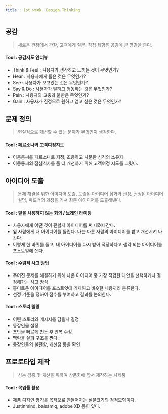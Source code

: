 ```yaml
---
title : 1st week. Design Thinking
---
```


## 공감

> 새로운 관점에서 관찰, 고객에게 질문, 직접 체험은 공감에 큰 영감을 준다.

#### Tool : 공감지도 인터뷰
* Think & Feel  : 사용자가 생각하고 느끼는 것이 무엇인가?
* Hear : 사용자에게 들은 것은 무엇인가?
* See : 사용자가 보고있는 것은 무엇인가?
* Say & Do : 사용자가 말하고 행동하는 것은 무엇인가?
* Pain : 사용자의 고충과 불만은 무엇인가?
* Gain : 사용자가 진정으로 원하고 얻고 싶은 것은 무엇인가?

## 문제 정의
> 현실적으로 개선할 수 있는 문제가 무엇인지 생각한다.

#### 	Tool : 페르소나와 고객여정지도
* 이몽룡씨를 페르소나로 지정, 조용하고 차분한 성격의 소유자
* 이몽룡씨의 점심식사를 좀 더 개선하기 위해 고객여정 지도를 그렸다.


##  아이디어 도출
> 문제 해결을 위한 아이디어 도출, 도출된 아이디어 심화와 선정, 선정된 아이디어 설명, 피드백의 과정을 거쳐 최종 아이디어를 도출해낸다.

#### Tool : 말을 사용하지 않는 회의 / 브레인 라이팅
* 사용자에게 어떤 것이 편할지 아이디어를 써 내려나간다.
* 옆 사람에게 내 아이디어를 돌린다. 나는 다른 사람의 아이디어를 받고 개선시켜 나간다.
* 이렇게 한 바퀴를 돌고, 내 아이디어를 다시 받아 적당하다고 생각 되는 아이디어를 포스트잍에 쓴다.
#### Tool : 수렴적 사고 방법
* 주어진 문제를 해결하기 위해 나온 아이디어 중 가장 적합한 대안을 선택하거나 결정해가는 사고 방식
* 흥미로운 아이디어를 포스트잇에 기재하고 비슷한 내용끼리 분류한다.
* 선정 기준을 정하여 점수를 부여하고 결과를 논의한다.
#### Tool : 스토리 텔링 
* 어떤 스토리와 메시지를 담을지 결정
* 등장인물 설정
* 초안을 빠르게 만든 후 반복 수정
* 맥락을 살펴 구조를 짠다.
* 등장인물의 불편함, 개선점 등을 확인

## 프로토타입 제작
> 성능 검증 및 개선을 위하여 상품화에 앞서 제작하는 시제품
#### Tool : 목업툴 활용
* 제품 디자인 평가를 목적으로 만들어지는 실물크기의 정적모형이다.
* Justinmind, balsamiq, adobe XD 등이 있다.
